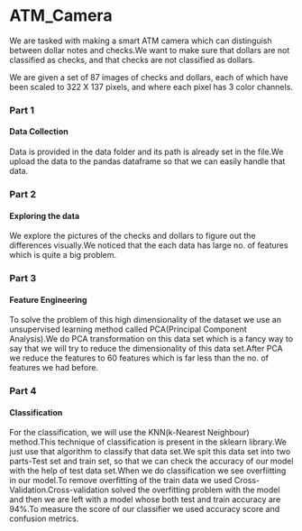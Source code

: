 # ATM_Camera
We are tasked with making a smart ATM camera which can distinguish between dollar notes and checks.We want to make sure that dollars are not classified as checks, and that checks are not classified as dollars.

We are given a set of 87 images of checks and dollars, each of which have been scaled to 322 X 137 pixels, and where each pixel has 3 color channels.
### Part 1
#### Data Collection
Data is provided in the data folder and its path is already set in the file.We upload the data to the pandas dataframe so that we can easily handle that data.
### Part 2
#### Exploring the data
We explore the pictures of the checks and dollars to figure out the differences visually.We noticed that the each data has large no. of features which is quite a big problem.
### Part 3
#### Feature Engineering
To solve the problem of this high dimensionality of the dataset we use an unsupervised learning method called PCA(Principal Component Analysis).We do PCA transformation on this data set which is a fancy way to say that we will try to reduce the dimensionality of this data set.After PCA we reduce the features to 60 features which is far less than the no. of features we had before.
### Part 4
#### Classification
For the classification, we will use the KNN(k-Nearest Neighbour) method.This technique of classification is present in the sklearn library.We just use that algorithm to classify that data set.We spit this data set into two parts-Test set and train set, so that we can check the accuracy of our model with the help of test data set.When we do classification we see overfiitting in our model.To remove overfitting of the train data we used Cross-Validation.Cross-validation solved the overfitting problem with the model and then we are left with a model whose both test and train accuracy are 94%.To measure the score of our classifier we used accuracy score and confusion metrics.
